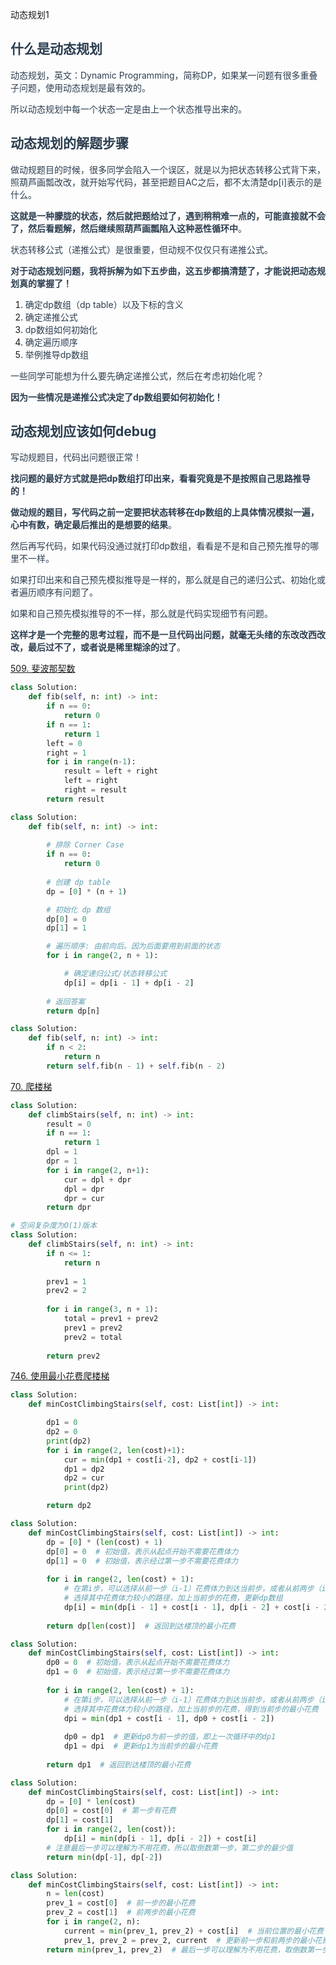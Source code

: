 动态规划1

## <font style="color:rgb(44, 62, 80);">什么是动态规划</font>
<font style="color:rgb(44, 62, 80);">动态规划，英文：Dynamic Programming，简称DP，如果某一问题有很多重叠子问题，使用动态规划是最有效的。</font>

<font style="color:rgb(44, 62, 80);">所以动态规划中每一个状态一定是由上一个状态推导出来的。</font>

## <font style="color:rgb(44, 62, 80);">动态规划的解题步骤</font>
<font style="color:rgb(44, 62, 80);">做动规题目的时候，很多同学会陷入一个误区，就是以为把状态转移公式背下来，照葫芦画瓢改改，就开始写代码，甚至把题目AC之后，都不太清楚dp[i]表示的是什么。</font>

**<font style="color:rgb(44, 62, 80);">这就是一种朦胧的状态，然后就把题给过了，遇到稍稍难一点的，可能直接就不会了，然后看题解，然后继续照葫芦画瓢陷入这种恶性循环中</font>**<font style="color:rgb(44, 62, 80);">。</font>

<font style="color:rgb(44, 62, 80);">状态转移公式（递推公式）是很重要，但动规不仅仅只有递推公式。</font>

**<font style="color:rgb(44, 62, 80);">对于动态规划问题，我将拆解为如下五步曲，这五步都搞清楚了，才能说把动态规划真的掌握了！</font>**

1. <font style="color:rgb(44, 62, 80);">确定dp数组（dp table）以及下标的含义</font>
2. <font style="color:rgb(44, 62, 80);">确定递推公式</font>
3. <font style="color:rgb(44, 62, 80);">dp数组如何初始化</font>
4. <font style="color:rgb(44, 62, 80);">确定遍历顺序</font>
5. <font style="color:rgb(44, 62, 80);">举例推导dp数组</font>

<font style="color:rgb(44, 62, 80);">一些同学可能想为什么要先确定递推公式，然后在考虑初始化呢？</font>

**<font style="color:rgb(44, 62, 80);">因为一些情况是递推公式决定了dp数组要如何初始化！</font>**



## <font style="color:rgb(44, 62, 80);">动态规划应该如何debug</font>
<font style="color:rgb(44, 62, 80);">写动规题目，代码出问题很正常！</font>

**<font style="color:rgb(44, 62, 80);">找问题的最好方式就是把dp数组打印出来，看看究竟是不是按照自己思路推导的！</font>**

**<font style="color:rgb(44, 62, 80);">做动规的题目，写代码之前一定要把状态转移在dp数组的上具体情况模拟一遍，心中有数，确定最后推出的是想要的结果</font>**<font style="color:rgb(44, 62, 80);">。</font>

<font style="color:rgb(44, 62, 80);">然后再写代码，如果代码没通过就打印dp数组，看看是不是和自己预先推导的哪里不一样。</font>

<font style="color:rgb(44, 62, 80);">如果打印出来和自己预先模拟推导是一样的，那么就是自己的递归公式、初始化或者遍历顺序有问题了。</font>

<font style="color:rgb(44, 62, 80);">如果和自己预先模拟推导的不一样，那么就是代码实现细节有问题。</font>

**<font style="color:rgb(44, 62, 80);">这样才是一个完整的思考过程，而不是一旦代码出问题，就毫无头绪的东改改西改改，最后过不了，或者说是稀里糊涂的过了</font>**<font style="color:rgb(44, 62, 80);">。</font>



[509. 斐波那契数](https://www.programmercarl.com/0509.%E6%96%90%E6%B3%A2%E9%82%A3%E5%A5%91%E6%95%B0.html#%E7%AE%97%E6%B3%95%E5%85%AC%E5%BC%80%E8%AF%BE)

```python
class Solution:
    def fib(self, n: int) -> int:
        if n == 0:
            return 0
        if n == 1:
            return 1
        left = 0
        right = 1
        for i in range(n-1):
            result = left + right
            left = right
            right = result
        return result
```

```python
class Solution:
    def fib(self, n: int) -> int:
       
        # 排除 Corner Case
        if n == 0:
            return 0
        
        # 创建 dp table 
        dp = [0] * (n + 1)

        # 初始化 dp 数组
        dp[0] = 0
        dp[1] = 1

        # 遍历顺序: 由前向后。因为后面要用到前面的状态
        for i in range(2, n + 1):

            # 确定递归公式/状态转移公式
            dp[i] = dp[i - 1] + dp[i - 2]
        
        # 返回答案
        return dp[n]
```

```python
class Solution:
    def fib(self, n: int) -> int:
        if n < 2:
            return n
        return self.fib(n - 1) + self.fib(n - 2)
```



[70. 爬楼梯](https://www.programmercarl.com/0070.%E7%88%AC%E6%A5%BC%E6%A2%AF.html#%E7%AE%97%E6%B3%95%E5%85%AC%E5%BC%80%E8%AF%BE)

```python
class Solution:
    def climbStairs(self, n: int) -> int:
        result = 0
        if n == 1:
            return 1
        dpl = 1
        dpr = 1
        for i in range(2, n+1):
            cur = dpl + dpr
            dpl = dpr
            dpr = cur
        return dpr
```

```python
# 空间复杂度为O(1)版本
class Solution:
    def climbStairs(self, n: int) -> int:
        if n <= 1:
            return n
        
        prev1 = 1
        prev2 = 2
        
        for i in range(3, n + 1):
            total = prev1 + prev2
            prev1 = prev2
            prev2 = total
        
        return prev2
```



[746. 使用最小花费爬楼梯](https://www.programmercarl.com/0746.%E4%BD%BF%E7%94%A8%E6%9C%80%E5%B0%8F%E8%8A%B1%E8%B4%B9%E7%88%AC%E6%A5%BC%E6%A2%AF.html#%E6%80%9D%E8%B7%AF)

```python
class Solution:
    def minCostClimbingStairs(self, cost: List[int]) -> int:

        dp1 = 0
        dp2 = 0
        print(dp2)
        for i in range(2, len(cost)+1):
            cur = min(dp1 + cost[i-2], dp2 + cost[i-1])
            dp1 = dp2
            dp2 = cur
            print(dp2)

        return dp2
```

```python
class Solution:
    def minCostClimbingStairs(self, cost: List[int]) -> int:
        dp = [0] * (len(cost) + 1)
        dp[0] = 0  # 初始值，表示从起点开始不需要花费体力
        dp[1] = 0  # 初始值，表示经过第一步不需要花费体力
        
        for i in range(2, len(cost) + 1):
            # 在第i步，可以选择从前一步（i-1）花费体力到达当前步，或者从前两步（i-2）花费体力到达当前步
            # 选择其中花费体力较小的路径，加上当前步的花费，更新dp数组
            dp[i] = min(dp[i - 1] + cost[i - 1], dp[i - 2] + cost[i - 2])
        
        return dp[len(cost)]  # 返回到达楼顶的最小花费
```

```python
class Solution:
    def minCostClimbingStairs(self, cost: List[int]) -> int:
        dp0 = 0  # 初始值，表示从起点开始不需要花费体力
        dp1 = 0  # 初始值，表示经过第一步不需要花费体力
        
        for i in range(2, len(cost) + 1):
            # 在第i步，可以选择从前一步（i-1）花费体力到达当前步，或者从前两步（i-2）花费体力到达当前步
            # 选择其中花费体力较小的路径，加上当前步的花费，得到当前步的最小花费
            dpi = min(dp1 + cost[i - 1], dp0 + cost[i - 2])
            
            dp0 = dp1  # 更新dp0为前一步的值，即上一次循环中的dp1
            dp1 = dpi  # 更新dp1为当前步的最小花费
        
        return dp1  # 返回到达楼顶的最小花费
```

```python
class Solution:
    def minCostClimbingStairs(self, cost: List[int]) -> int:
        dp = [0] * len(cost)
        dp[0] = cost[0]  # 第一步有花费
        dp[1] = cost[1]
        for i in range(2, len(cost)):
            dp[i] = min(dp[i - 1], dp[i - 2]) + cost[i]
        # 注意最后一步可以理解为不用花费，所以取倒数第一步，第二步的最少值
        return min(dp[-1], dp[-2])
```

```python
class Solution:
    def minCostClimbingStairs(self, cost: List[int]) -> int:
        n = len(cost)
        prev_1 = cost[0]  # 前一步的最小花费
        prev_2 = cost[1]  # 前两步的最小花费
        for i in range(2, n):
            current = min(prev_1, prev_2) + cost[i]  # 当前位置的最小花费
            prev_1, prev_2 = prev_2, current  # 更新前一步和前两步的最小花费
        return min(prev_1, prev_2)  # 最后一步可以理解为不用花费，取倒数第一步和第二步的最少值
```

